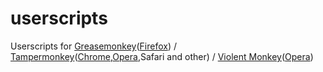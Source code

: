 # userscripts
Userscripts for [Greasemonkey](http://www.greasespot.net/ "Greasemonkey Website")([Firefox](https://addons.mozilla.org/firefox/addon/greasemonkey/ "Firefox Addon")) / [Tampermonkey](https://tampermonkey.net/ "Tampermonkey Website")([Chrome](https://chrome.google.com/webstore/detail/tampermonkey/dhdgffkkebhmkfjojejmpbldmpobfkfo "Chrome Addon"),[Opera](https://addons.opera.com/extensions/details/tampermonkey-beta/ "Opera Addon"),Safari and other) / [Violent Monkey](https://github.com/Violentmonkey/Violentmonkey "Violent Monkey  Website")([Opera](https://addons.opera.com/extensions/details/violent-monkey/ "Opera Addon"))

